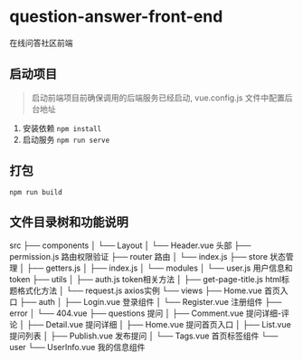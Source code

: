 # question-answer-front-end
 在线问答社区前端

## 启动项目
> 启动前端项目前确保调用的后端服务已经启动, vue.config.js 文件中配置后台地址
1. 安装依赖
`npm install`
2. 启动服务
`npm run serve`

## 打包
`npm run build`

## 文件目录树和功能说明
src
├── components
│   └── Layout
│       └── Header.vue 头部
├── permission.js 路由权限验证
├── router 路由
│   └── index.js
├── store 状态管理
│   ├── getters.js
│   ├── index.js
│   └── modules
│       └── user.js 用户信息和token
├── utils
│   ├── auth.js token相关方法
│   ├── get-page-title.js html标题格式化方法
│   └── request.js axios实例
└── views
    ├── Home.vue 首页入口
    ├── auth
    │   ├── Login.vue 登录组件
    │   └── Register.vue 注册组件
    ├── error
    │   └── 404.vue
    ├── questions 提问
    │   ├── Comment.vue 提问详细-评论
    │   ├── Detail.vue 提问详细
    │   ├── Home.vue 提问首页入口
    │   ├── List.vue 提问列表
    │   ├── Publish.vue 发布提问
    │   └── Tags.vue 首页标签组件
    └── user
        └── UserInfo.vue 我的信息组件